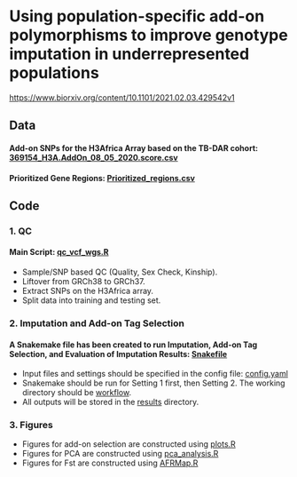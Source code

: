 # Using population-specific add-on polymorphisms to improve genotype imputation in underrepresented populations
https://www.biorxiv.org/content/10.1101/2021.02.03.429542v1

## Data  
#### Add-on SNPs for the H3Africa Array based on the TB-DAR cohort: [369154_H3A.AddOn_08_05_2020.score.csv](./results/369154_H3A.AddOn_08_05_2020.score.csv)
#### Prioritized Gene Regions: [Prioritized_regions.csv](./data/Prioritized_regions.csv)

## Code
### 1. QC
#### Main Script: [qc_vcf_wgs.R](./src/QC/qc_vcf_wgs.R)
   - Sample/SNP based QC (Quality, Sex Check, Kinship).
   - Liftover from GRCh38 to GRCh37.
   - Extract SNPs on the H3Africa array.
   - Split data into training and testing set.

### 2. Imputation and Add-on Tag Selection 
#### A Snakemake file has been created to run Imputation, Add-on Tag Selection, and Evaluation of Imputation Results: [Snakefile](./workflow/Snakefile)
  - Input files and settings should be specified in the config file: [config.yaml](./config/config.yaml)
  - Snakemake should be run for Setting 1 first, then Setting 2. The working directory should be [workflow](./workflow). 
  - All outputs will be stored in the [results](./results) directory. 

### 3. Figures
  - Figures for add-on selection are constructed using [plots.R](./workflow/scripts/plots/plots.R)
  - Figures for PCA are constructed using [pca_analysis.R](./workflow/scripts/PCA/pca_analysis.R)
  - Figures for Fst are constructed using [AFRMap.R](./workflow/scripts/Fst/AFRMap.R)

